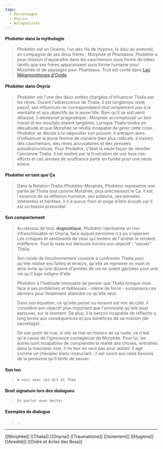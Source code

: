 ```yaml
---
tags:
  - Personnages
  - Onyria
  - Antagonistes
---
```

#### Phobétor dans la mythologie 

> Phobétor est un Oneiroi, l'un des fils de Hypnos, le dieu du sommeil, en compagnie de ses deux frères : Morphée et Phantasos. Phobétor a pour mission d'apparaître dans les cauchemars sous forme de bêtes tandis que ses frères apparaissent sous forme humaine pour Morphée et de paysages pour Phantasos. Tout est conté dans [Les Métamorphoses d'Ovide](https://fr.wikipedia.org/wiki/Phob%C3%A9tor)
#### Phobétor dans Onyria

>Phobétor est l'une des deux entités chargées d'influencer Thalia par les rêves. Durant l'adolescence de Thalia, il est longtemps resté passif, ses influences ne correspondaient tout simplement pas à la mentalité et aux objectifs de la jeune fille. Bien qu'il se soit senti délaissé, il demeurait pragmatique : Morphée accomplissait un bon travail et les résultats étaient tangibles. Lorsque Thalia tomba en désuétude et que Morphée se révéla incapable de gérer cette crise, Phobétor se décida à lui dépouiller son pouvoir. Il entreprit alors d'influencer la jeune femme de manière bien plus radicale, à travers des cauchemars, des rêves accusatoires et des pensées autodestructrices. Pour Phobétor, c'était la seule façon de réveiller l'ancienne Thalia. Il est motivé par la frustration de voir tous ces efforts et ces années de souffrance partir en fumée pour une seule erreur.
#### Phobétor en tant que Ça

> Dans la Relation Thalia-Phobétor-Morphée, Phobétor représente une partie de Thalia tout comme Morphée, plus précisément le Ça. Il est l'essence de sa réflexion humaine, ses pulsions, ses pensées inhérentes et héritées. Il n'a aucun frein et exige d'être écouté car il est un besoin primordial.
#### Son comportement

> Au-dessus de tout, **dogmatique**, Phobétor représente un mur infranchissable en Onyria, face auquel personne n'a pu s'opposer. Les critiques et sentiments de ceux qui tentent de l'arrêter le rendent indifférent. Tout le reste est dérisoire hormis son objectif : "sauver" Thalia. 
> 
> Son mode de fonctionnement consiste à confronter Thalia pour qu'elle réalise ses failles et erreurs, qu'elle se reprenne en main et ainsi évite qu'une dizaine d'années de vie ne soient gâchées pour une vie qu'il juge indigne d'elle. 
> 
> Phobétor a l'habitude immuable de penser que Thalia lorsque mise face à ses problèmes et faiblesses - même de force - surpassera ces derniers pour finalement atteindre ce qu'elle veut. 
> 
> Dans son équation, ce qu'elle pense ou ressent est mis de côté. Il considère son objectif plus important que l'animosité qu'elle peut éprouver, sur le moment. De plus, il la perçoit incapable de réfléchir à long terme aux conséquences et aux bénéfices de sa mission (de sauvetage). 
> 
> De son point de vue, si elle se met en travers de sa route, ce n'est qu'à cause de l'ignorance contagieuse de Morphée. Pour lui, les autres sont incapables de comprendre la réalité des choses, entraînés dans la mauvaise voie, il ne leur en veut pas pour autant. Il agit comme un chevalier blanc insouciant ; il est sourd aux réels besoins de la personne qu'il tente de sauver. 
#### Son ton

> `À voir avec les Art et Théo`
#### Bruit signature lors des dialogues

> `En parler avec Hector`
#### Exemples de dialogue

> ...


---

[[Morphée]] [[Thalia]] [[Onyria]] [[Traumatisme]] [[Isolement]] [[Hygiène]] [[Anxiété]] [[Ordre et Actes des Boss]] 